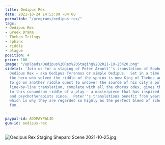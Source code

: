 ```yaml
---
title: Oedipus Rex
date: 2021-10-24 14:53:00 -04:00
permalink: "/programs/oedipus-rex/"
tags:
- Oedipus Rex
- Greek Drama
- Theban Trilogy
- sphinx
- riddle
- plague
position: 4
price: 100
image: "/uploads/Oedipus%20Rex%20Staging%202021-10-25%20.png"
sidetxt: 'Join us for a staging of Peter Arnott''s translation of Sophocles'' masterpiece
  Oedipus Rex – aka Oedipus Tyrannus or simple Oedipus.  Set in a time of plague,
  the hero who solved the riddle of the sphinx is now King of Thebes and is about
  to go on another riddle quest to uncover the source of his city’s pollution.  Peter’s
  line-by-line translation, complete with all the chorus odes, gives the fullest exposure
  to this conundrum riddle of a play – a masterpiece that has inspired thinkers, writers,
  and psychotherapists since.  Peter''s translations benefit from years of live performances,
  which is why they are regarded so highly as the perfect blend of scholarship and
  fun.

'
paypal-id: ADDPAYPALID
gum-id: oedipus-rex
---
```


![Oedipus Rex Staging Shepard Scene 2021-10-25.jpg](/uploads/Oedipus%20Rex%20Staging%20Shepard%20Scene%202021-10-25.jpg)